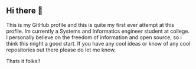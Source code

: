 ## Hi there 👋
This is my GitHub profile and this is quite my first ever attempt at this profile.
Im currently a Systems and Informatics engineer student at college.
I personally believe on the freedom of information and open source, so i think this might a good start.
If you have any cool ideas or know of any cool repositories out there please do let me know.

Thats it folks!!
